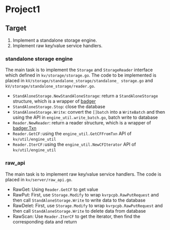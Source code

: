 # Project1

## Target
1. Implement a standalone storage engine.
2. Implement raw key/value service handlers.

### standalone storage engine
The main task is to implement the `Storage` and `StorageReader` interface which defined in `kv/storage/storage.go`. The code to be implemented is placed in `kV/storage/standalone_storage/standalone_ storage.go` and `kV/storage/standalone_storage/reader.go`.

- `StandAloneStorage.NewStandAloneStorage`: return a `StandAloneStorage` structure, which is a wrapper of [badger](https://github.com/dgraph-io/badger)
- `StandAloneStorage.Stop`: close the database
- `StandAloneStorage.Write`: convert the `[]batch`  into a `WriteBatch` and then using the API in `engine_util.write_batch.go`, batch write to database
- `Reader.NewReader`: return a reader structure, which is a wrapper of [badger.Txn]( https://godoc.org/github.com/dgraph-io/badger#Txn ) 
- `Reader.GetCF:`using the `engine_util.GetCFFromTxn` API of `kv/util/engine_util`
- `Reader.IterCF:`using the `engine_util.NewCFIterator` API of `kv/util/engine_util`


### raw_api
The main task is to implement raw key/value service handlers. The code is placed in `kv/server/raw_api.go`.
- RawGet: Using `Reader.GetCF` to get value
- RawPut: First, use `Storage.Modify` to wrap `kvrpcpb.RawPutRequest` and then call `StandAloneStorage.Write` to write data to the database
- RawDelet: First, use `Storage.Modify` to wrap `kvrpcpb.RawPutRequest` and then call `StandAloneStorage.Write` to delete data from database
- RawScan: Use `Reader.IterCF` to get the iterator, then find the corresponding data and return
